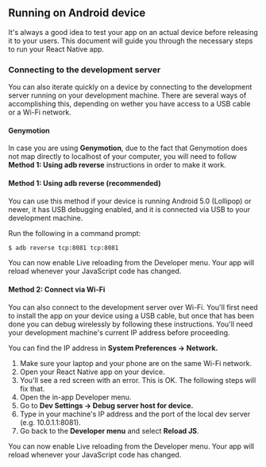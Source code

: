 ## Running on Android device

It's always a good idea to test your app on an actual device before releasing it to your users. This document will guide you through the necessary steps to run your React Native app.

### Connecting to the development server

You can also iterate quickly on a device by connecting to the development server running on your development machine. There are several ways of accomplishing this, depending on wether you have access to a USB cable or a Wi-Fi network.

#### Genymotion

In case you are using **Genymotion**, due to the fact that Genymotion does not map directly to localhost of your computer, you will need to follow **Method 1: Using adb reverse** instructions in order to make it work.

#### Method 1: Using adb reverse (recommended)

You can use this method if your device is running Android 5.0 (Lollipop) or newer, it has USB debugging enabled, and it is connected via USB to your development machine.

Run the following in a command prompt:

```bash
$ adb reverse tcp:8081 tcp:8081
```

You can now enable Live reloading from the Developer menu. Your app will reload whenever your JavaScript code has changed.

#### Method 2: Connect via Wi-Fi

You can also connect to the development server over Wi-Fi. You'll first need to install the app on your device using a USB cable, but once that has been done you can debug wirelessly by following these instructions. You'll need your development machine's current IP address before proceeding.

You can find the IP address in **System Preferences → Network.**

1. Make sure your laptop and your phone are on the same Wi-Fi network.
2. Open your React Native app on your device.
3. You'll see a red screen with an error. This is OK. The following steps will fix that.
4. Open the in-app Developer menu.
5. Go to **Dev Settings → Debug server host for device.**
6. Type in your machine's IP address and the port of the local dev server (e.g. 10.0.1.1:8081).
7. Go back to the **Developer menu** and select **Reload JS**.

You can now enable Live reloading from the Developer menu. Your app will reload whenever your JavaScript code has changed.
